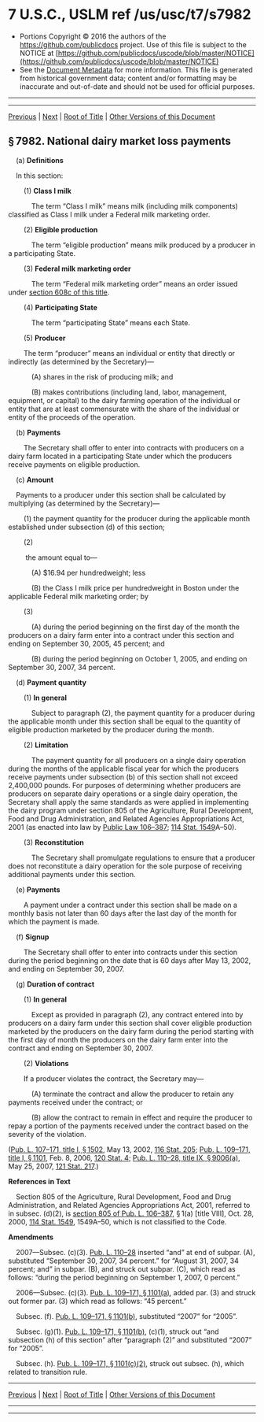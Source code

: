 ---
---

# 7 U.S.C., USLM ref /us/usc/t7/s7982

* Portions Copyright © 2016 the authors of the https://github.com/publicdocs project.
  Use of this file is subject to the NOTICE at [https://github.com/publicdocs/uscode/blob/master/NOTICE](https://github.com/publicdocs/uscode/blob/master/NOTICE)
* See the [Document Metadata](././../../../../..//README.md) for more information.
  This file is generated from historical government data; content and/or formatting may be inaccurate and out-of-date and should not be used for official purposes.

----------
----------

[Previous](./../../../../..//us/usc/t7/ch106/schV/m__us_usc_t7_s7981.md) | [Next](./../../../../..//us/usc/t7/ch106/schV/m__us_usc_t7_s7983.md) | [Root of Title](./../../../../../) | [Other Versions of this Document](https://publicdocs.github.io/go/links?ns=uslm&ref=%2Fus%2Fusc%2Ft7%2Fs7982)

## § 7982. National dairy market loss payments

    (a) __Definitions__ 

    In this section:

        (1) __Class I milk__ 

            The term “Class I milk” means milk (including milk components) classified as Class I milk under a Federal milk marketing order.

        (2) __Eligible production__ 

            The term “eligible production” means milk produced by a producer in a participating State.

        (3) __Federal milk marketing order__ 

            The term “Federal milk marketing order” means an order issued under [section 608c of this title][/us/usc/t7/s608c].

        (4) __Participating State__ 

            The term “participating State” means each State.

        (5) __Producer__ 

        The term “producer” means an individual or entity that directly or indirectly (as determined by the Secretary)—

            (A) shares in the risk of producing milk; and

            (B) makes contributions (including land, labor, management, equipment, or capital) to the dairy farming operation of the individual or entity that are at least commensurate with the share of the individual or entity of the proceeds of the operation.

    (b) __Payments__ 

        The Secretary shall offer to enter into contracts with producers on a dairy farm located in a participating State under which the producers receive payments on eligible production.

    (c) __Amount__ 

    Payments to a producer under this section shall be calculated by multiplying (as determined by the Secretary)—

        (1) the payment quantity for the producer during the applicable month established under subsection (d) of this section;

        (2)

         the amount equal to—

            (A) $16.94 per hundredweight; less

            (B) the Class I milk price per hundredweight in Boston under the applicable Federal milk marketing order; by

        (3)

            (A) during the period beginning on the first day of the month the producers on a dairy farm enter into a contract under this section and ending on September 30, 2005, 45 percent; and

            (B) during the period beginning on October 1, 2005, and ending on September 30, 2007, 34 percent.

    (d) __Payment quantity__ 

        (1) __In general__ 

            Subject to paragraph (2), the payment quantity for a producer during the applicable month under this section shall be equal to the quantity of eligible production marketed by the producer during the month.

        (2) __Limitation__ 

            The payment quantity for all producers on a single dairy operation during the months of the applicable fiscal year for which the producers receive payments under subsection (b) of this section shall not exceed 2,400,000 pounds. For purposes of determining whether producers are producers on separate dairy operations or a single dairy operation, the Secretary shall apply the same standards as were applied in implementing the dairy program under section 805 of the Agriculture, Rural Development, Food and Drug Administration, and Related Agencies Appropriations Act, 2001 (as enacted into law by [Public Law 106–387][/us/pl/106/387]; [114 Stat. 1549][/us/stat/114/1549]A–50).

        (3) __Reconstitution__ 

            The Secretary shall promulgate regulations to ensure that a producer does not reconstitute a dairy operation for the sole purpose of receiving additional payments under this section.

    (e) __Payments__ 

        A payment under a contract under this section shall be made on a monthly basis not later than 60 days after the last day of the month for which the payment is made.

    (f) __Signup__ 

        The Secretary shall offer to enter into contracts under this section during the period beginning on the date that is 60 days after May 13, 2002, and ending on September 30, 2007.

    (g) __Duration of contract__ 

        (1) __In general__ 

            Except as provided in paragraph (2), any contract entered into by producers on a dairy farm under this section shall cover eligible production marketed by the producers on the dairy farm during the period starting with the first day of month the producers on the dairy farm enter into the contract and ending on September 30, 2007.

        (2) __Violations__ 

        If a producer violates the contract, the Secretary may—

            (A) terminate the contract and allow the producer to retain any payments received under the contract; or

            (B) allow the contract to remain in effect and require the producer to repay a portion of the payments received under the contract based on the severity of the violation.

([Pub. L. 107–171, title I, § 1502][/us/pl/107/171/s1502], May 13, 2002, [116 Stat. 205][/us/stat/116/205]; [Pub. L. 109–171, title I, § 1101][/us/pl/109/171/s1101], Feb. 8, 2006, [120 Stat. 4][/us/stat/120/4]; [Pub. L. 110–28, title IX, § 9006(a)][/us/pl/110/28/s9006/a], May 25, 2007, [121 Stat. 217][/us/stat/121/217].)

 __References in Text__ 

    Section 805 of the Agriculture, Rural Development, Food and Drug Administration, and Related Agencies Appropriations Act, 2001, referred to in subsec. (d)(2), is [section 805 of Pub. L. 106–387][/us/pl/106/387/s805], § 1(a) \[title VIII\], Oct. 28, 2000, [114 Stat. 1549][/us/stat/114/1549], 1549A–50, which is not classified to the Code.

 __Amendments__ 

    2007—Subsec. (c)(3). [Pub. L. 110–28][/us/pl/110/28] inserted “and” at end of subpar. (A), substituted “September 30, 2007, 34 percent.” for “August 31, 2007, 34 percent; and” in subpar. (B), and struck out subpar. (C), which read as follows: “during the period beginning on September 1, 2007, 0 percent.”

    2006—Subsec. (c)(3). [Pub. L. 109–171, § 1101(a)][/us/pl/109/171/s1101/a], added par. (3) and struck out former par. (3) which read as follows: “45 percent.”

    Subsec. (f). [Pub. L. 109–171, § 1101(b)][/us/pl/109/171/s1101/b], substituted “2007” for “2005”.

    Subsec. (g)(1). [Pub. L. 109–171, § 1101(b)][/us/pl/109/171/s1101/b], (c)(1), struck out “and subsection (h) of this section” after “paragraph (2)” and substituted “2007” for “2005”.

    Subsec. (h). [Pub. L. 109–171, § 1101(c)(2)][/us/pl/109/171/s1101/c/2], struck out subsec. (h), which related to transition rule.

----------

[Previous](./../../../../..//us/usc/t7/ch106/schV/m__us_usc_t7_s7981.md) | [Next](./../../../../..//us/usc/t7/ch106/schV/m__us_usc_t7_s7983.md) | [Root of Title](./../../../../../) | [Other Versions of this Document](https://publicdocs.github.io/go/links?ns=uslm&ref=%2Fus%2Fusc%2Ft7%2Fs7982)

----------
----------

[/us/usc/t7/s608c]: https://publicdocs.github.io/go/links?ns=uslm&ref=%2Fus%2Fusc%2Ft7%2Fs608c
[/us/pl/106/387]: https://publicdocs.github.io/go/links?ns=uslm&ref=%2Fus%2Fpl%2F106%2F387
[/us/stat/114/1549]: https://publicdocs.github.io/go/links?ns=uslm&ref=%2Fus%2Fstat%2F114%2F1549
[/us/pl/107/171/s1502]: https://publicdocs.github.io/go/links?ns=uslm&ref=%2Fus%2Fpl%2F107%2F171%2Fs1502
[/us/stat/116/205]: https://publicdocs.github.io/go/links?ns=uslm&ref=%2Fus%2Fstat%2F116%2F205
[/us/pl/109/171/s1101]: https://publicdocs.github.io/go/links?ns=uslm&ref=%2Fus%2Fpl%2F109%2F171%2Fs1101
[/us/stat/120/4]: https://publicdocs.github.io/go/links?ns=uslm&ref=%2Fus%2Fstat%2F120%2F4
[/us/pl/110/28/s9006/a]: https://publicdocs.github.io/go/links?ns=uslm&ref=%2Fus%2Fpl%2F110%2F28%2Fs9006%2Fa
[/us/stat/121/217]: https://publicdocs.github.io/go/links?ns=uslm&ref=%2Fus%2Fstat%2F121%2F217
[/us/pl/106/387/s805]: https://publicdocs.github.io/go/links?ns=uslm&ref=%2Fus%2Fpl%2F106%2F387%2Fs805
[/us/stat/114/1549]: https://publicdocs.github.io/go/links?ns=uslm&ref=%2Fus%2Fstat%2F114%2F1549
[/us/pl/110/28]: https://publicdocs.github.io/go/links?ns=uslm&ref=%2Fus%2Fpl%2F110%2F28
[/us/pl/109/171/s1101/a]: https://publicdocs.github.io/go/links?ns=uslm&ref=%2Fus%2Fpl%2F109%2F171%2Fs1101%2Fa
[/us/pl/109/171/s1101/b]: https://publicdocs.github.io/go/links?ns=uslm&ref=%2Fus%2Fpl%2F109%2F171%2Fs1101%2Fb
[/us/pl/109/171/s1101/b]: https://publicdocs.github.io/go/links?ns=uslm&ref=%2Fus%2Fpl%2F109%2F171%2Fs1101%2Fb
[/us/pl/109/171/s1101/c/2]: https://publicdocs.github.io/go/links?ns=uslm&ref=%2Fus%2Fpl%2F109%2F171%2Fs1101%2Fc%2F2


